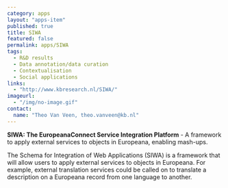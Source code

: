 ```yaml
---
category: apps
layout: "apps-item"
published: true
title: SIWA
featured: false
permalink: apps/SIWA
tags: 
  - R&D results
  - Data annotation/data curation
  - Contextualisation
  - Social applications
links: 
  - "http://www.kbresearch.nl/SIWA/"
imageurl:
  - "/img/no-image.gif"
contact: 
  name: "Theo Van Veen, theo.vanveen@kb.nl"
---
```

**SIWA: The EuropeanaConnect Service Integration Platform** - A framework to apply external services to objects in Europeana, enabling mash-ups.

The Schema for Integration of Web Applications (SIWA) is a framework that will allow users to apply external services to objects in Europeana. For example, external translation services could be called on to translate a description on a Europeana record from one language to another.
